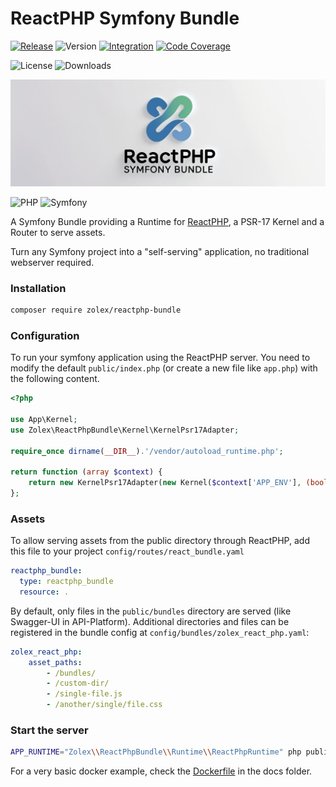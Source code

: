 # ReactPHP Symfony Bundle

[![Release](https://github.com/zolex/reactphp-bundle/workflows/Release/badge.svg)](https://github.com/zolex/ReactPhpBundle/actions)
![Version](https://img.shields.io/packagist/v/zolex/reactphp-bundle)
[![Integration](https://github.com/zolex/reactphp-bundle/workflows/Integration/badge.svg)](https://github.com/zolex/reactphp-bundle/actions)
[![Code Coverage](https://codecov.io/gh/zolex/reactphp-bundle/graph/badge.svg?token=Swt3B6XMUw)](https://codecov.io/gh/zolex/reactphp-bundle)


![License](https://img.shields.io/packagist/l/zolex/reactphp-bundle)
![Downloads](https://img.shields.io/packagist/dt/zolex/reactphp-bundle)

![ReactPhpBundle](docs/logo.jpg)

![PHP](https://img.shields.io/badge/php-%23777BB4.svg?style=for-the-badge&logo=php&logoColor=white)
![Symfony](https://img.shields.io/badge/symfony-%23000000.svg?style=for-the-badge&logo=symfony&logoColor=white)

A Symfony Bundle providing a Runtime for [ReactPHP](https://github.com/reactphp/reactphp), a PSR-17 Kernel and a Router to serve assets.

Turn any Symfony project into a "self-serving" application, no traditional webserver required.

### Installation

```bash
composer require zolex/reactphp-bundle
```

### Configuration

To run your symfony application using the ReactPHP server. You need to modify the default `public/index.php` (or create a new file like `app.php`) with the following content.

```php
<?php

use App\Kernel;
use Zolex\ReactPhpBundle\Kernel\KernelPsr17Adapter;

require_once dirname(__DIR__).'/vendor/autoload_runtime.php';

return function (array $context) {
    return new KernelPsr17Adapter(new Kernel($context['APP_ENV'], (bool) $context['APP_DEBUG']));
};
```

### Assets

To allow serving assets from the public directory through ReactPHP, add this file to your project `config/routes/react_bundle.yaml`
```yaml
reactphp_bundle:
  type: reactphp_bundle
  resource: .
```

By default, only files in the `public/bundles` directory are served (like Swagger-UI in API-Platform).
Additional directories and files can be registered in the bundle config at `config/bundles/zolex_react_php.yaml`:

```yaml
zolex_react_php:
    asset_paths:
        - /bundles/
        - /custom-dir/
        - /single-file.js
        - /another/single/file.css
```

### Start the server

```bash
APP_RUNTIME="Zolex\\ReactPhpBundle\\Runtime\\ReactPhpRuntime" php public/index.php
```

For a very basic docker example, check the [Dockerfile](./docs/Dockerfile) in the docs folder.